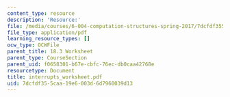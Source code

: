 ```yaml
---
content_type: resource
description: 'Resource:'
file: /media/courses/6-004-computation-structures-spring-2017/7dcfdf355caa19e6003d6d7960039d13_interrupts_worksheet.pdf
file_type: application/pdf
learning_resource_types: []
ocw_type: OCWFile
parent_title: 18.3 Worksheet
parent_type: CourseSection
parent_uid: f0658301-b67e-cbfc-76ec-db0caa42768e
resourcetype: Document
title: interrupts_worksheet.pdf
uid: 7dcfdf35-5caa-19e6-003d-6d7960039d13
---
```

